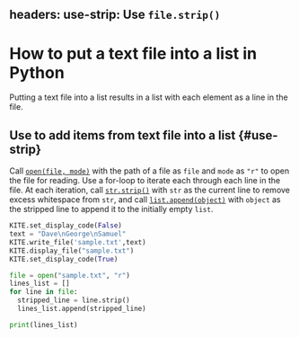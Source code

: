headers:
  use-strip: Use `file.strip()`
---
# How to put a text file into a list in Python
Putting a text file into a list results in a list with each element as a line in the file.

## Use to add items from text file into a list {#use-strip}
Call [`open(file, mode)`](kite-sym:builtins.open) with the path of a file as `file` and `mode` as `"r"` to open the file for reading. Use a for-loop to iterate each through each line in the file. At each iteration, call [`str.strip()`](kite-sym:builtins.str.strip) with `str` as the current line to remove excess whitespace from `str`, and call [`list.append(object)`](kite-sym:builtins.list.append) with `object` as the stripped line to append it to the initially empty `list`.

```python
KITE.set_display_code(False)
text = "Dave\nGeorge\nSamuel"
KITE.write_file('sample.txt',text)
KITE.display_file("sample.txt")
KITE.set_display_code(True)

file = open("sample.txt", "r")
lines_list = []
for line in file:
  stripped_line = line.strip()
  lines_list.append(stripped_line)

print(lines_list)
```
